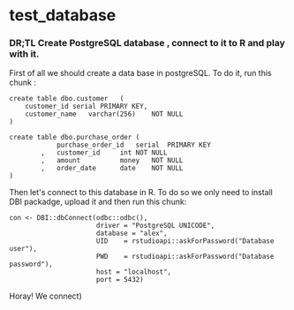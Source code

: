 # test_database
### DR;TL Create PostgreSQL database , connect to it to R and play with it.
First of all we should create a data base in postgreSQL. To do it, run this chunk :
```
create table dbo.customer	(
    customer_id	serial PRIMARY KEY,
   	customer_name	varchar(256)	NOT NULL
)

create table dbo.purchase_order	(
			purchase_order_id	serial	PRIMARY KEY
		,	customer_id		int	NOT NULL
		,	amount			money	NOT NULL
		,	order_date		date	NOT NULL
)
```

Then let's connect to this database in R. To do so we only need to install DBI packadge, upload it and then run this chunk:
```
con <- DBI::dbConnect(odbc::odbc(),
                      driver = "PostgreSQL UNICODE",
                      database = "alex",
                      UID    = rstudioapi::askForPassword("Database user"),
                      PWD    = rstudioapi::askForPassword("Database password"),
                      host = "localhost",
                      port = 5432)
```
Horay! We connect)


